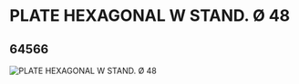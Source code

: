 # PLATE HEXAGONAL W STAND. Ø 48
## 64566
![PLATE HEXAGONAL W STAND. Ø 48](https://lc-www-live-s.legocdn.com/media/bricks/5/2/4539442.jpg)